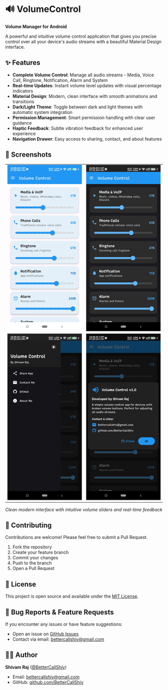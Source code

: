 # 🔊 VolumeControl

**Volume Manager for Android**

A powerful and intuitive volume control application that gives you precise control over all your device's audio streams with a beautiful Material Design interface.

## ✨ Features

- **Complete Volume Control**: Manage all audio streams - Media, Voice Call, Ringtone, Notification, Alarm and System
- **Real-time Updates**: Instant volume level updates with visual percentage indicators
- **Material Design**: Modern, clean interface with smooth animations and transitions
- **Dark/Light Theme**: Toggle between dark and light themes with automatic system integration
- **Permission Management**: Smart permission handling with clear user guidance
- **Haptic Feedback**: Subtle vibration feedback for enhanced user experience
- **Navigation Drawer**: Easy access to sharing, contact, and about features

## 📱 Screenshots

<div align="center">
  <table>
    <tr>
      <td><img src="assets/screenshot-main.jpg" width="300"/></td>
      <td><img src="assets/screenshot-dark.jpg" width="300"/></td>
    </tr>
    <tr>
      <td><img src="assets/screenshot-drawer.jpg" width="300"/></td>
      <td><img src="assets/screenshot-about.jpg" width="300"/></td>
    </tr>
  </table>
</div>

*Clean modern interface with intuitive volume sliders and real-time feedback*


## 🤝 Contributing

Contributions are welcome! Please feel free to submit a Pull Request.

1. Fork the repository
2. Create your feature branch
3. Commit your changes
4. Push to the branch
5. Open a Pull Request

## 📄 License

This project is open source and available under the [MIT License](LICENSE).

## 🐛 Bug Reports & Feature Requests

If you encounter any issues or have feature suggestions:
- Open an issue on [GitHub Issues](https://github.com/BetterCallShiv/VolumeControl/issues)
- Contact via email: [bettercallshiv@gmail.com](mailto:bettercallshiv@gmail.com)


## 👨‍💻 Author

**Shivam Raj** ([@BetterCallShiv](https://github.com/BetterCallShiv))
- Email: [bettercallshiv@gmail.com](mailto:bettercallshiv@gmail.com)
- GitHub: [github.com/BetterCallShiv](https://github.com/BetterCallShiv)
